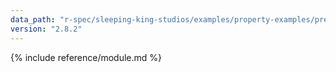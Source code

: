 ```yaml
---
data_path: "r-spec/sleeping-king-studios/examples/property-examples/predicates"
version: "2.8.2"
---
```


{% include reference/module.md %}
